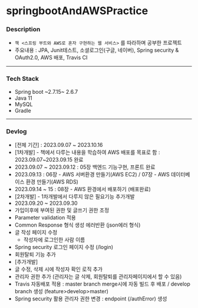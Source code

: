# springbootAndAWSPractice

### Description
- `책 <스프링 부트와 AWS로 혼자 구현하는 웹 서비스>` 를 따라하며 공부한 프로젝트
- 주요내용 : JPA, Junit테스트, 소셜로그인(구글, 네이버), Spring security & OAuth2.0, AWS 배포, Travis CI

---

### Tech Stack
- Spring boot ~2.7.15~ 2.6.7
- Java 11
- MySQL
- Gradle

---

### Devlog
- [전체 기간] : 2023.09.07 ~ 2023.10.16
- [1차개발] - 책에서 다루는 내용을 학습하여 AWS 배포를 목표로 함 : 2023.09.07~2023.09.15 완료
- 2023.09.07 ~ 2023.09.12 : 05장 백엔드 기능구현, 프론트 완료
- 2023.09.13 : 06장 - AWS 서버환경 만들기(AWS EC2) / 07장 - AWS 데이터베이스 환경 만들기(AWS RDS)
- 2023.09.14 ~ 15 : 08장 - AWS 환경에서 배포하기 (배포완료)
- [2차개발] - 1차개발에서 다루지 않은 필요기능 추가개발
- 2023.09.20 ~ 2023.09.30
 - 가입이후에 부여된 권한 및 글쓰기 권한 조정
 - Parameter validation 적용
 - Common Response 형식 생성 에러반환 (json에러 형식)
 - 글 작성 페이지 수정
    - 작성자에 로그인한 사람 이름
 - Spring security 로그인 페이지 수정 (/login)
 - 회원탈퇴 기능 추가
- [추가개발]
 - 글 수정, 삭제 시에 작성자 확인 로직 추가
 - 관리자 권한 추가 (관리자는 글 삭제, 회원탈퇴를 관리자페이지에서 할 수 있음)
 - Travis 자동배포 적용 : master branch merge시에 자동 빌드 후 배포 / develop branch 생성 (feature>develop>master)
 - Spring security 활용 관리자 권한 변경 : endpoint (/authError) 생성
